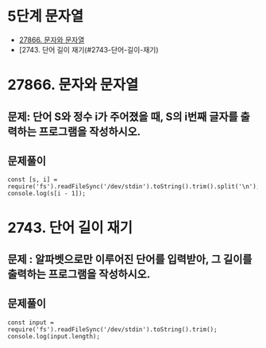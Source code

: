 # 5단계 문자열
- [27866. 문자와 문자열](#27866-문자와-문자열)
- [2743. 단어 길이 재기(#2743-단어-길이-재기)


# 27866. 문자와 문자열
## 문제: 단어 S와 정수 i가 주어졌을 때, S의 i번째 글자를 출력하는 프로그램을 작성하시오.
## 문제풀이
```
const [s, i] = require('fs').readFileSync('/dev/stdin').toString().trim().split('\n');
console.log(s[i - 1]);
```


# 2743. 단어 길이 재기
## 문제 : 알파벳으로만 이루어진 단어를 입력받아, 그 길이를 출력하는 프로그램을 작성하시오.
## 문제풀이
```
const input = require('fs').readFileSync('/dev/stdin').toString().trim();
console.log(input.length);
```
